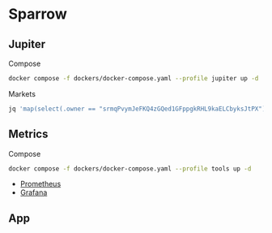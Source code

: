 # Sparrow

## Jupiter

Compose

```bash
docker compose -f dockers/docker-compose.yaml --profile jupiter up -d
```

Markets

```bash
jq 'map(select(.owner == "srmqPvymJeFKQ4zGQed1GFppgkRHL9kaELCbyksJtPX"))' market-cache-all.json > market-cache.json
```

## Metrics

Compose

```bash
docker compose -f dockers/docker-compose.yaml --profile tools up -d
```

- [Prometheus](http://localhost:9090)
- [Grafana](http://localhost:3000)

## App
